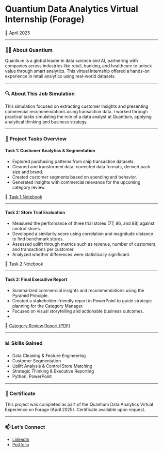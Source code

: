 # Quantium Data Analytics Virtual Internship (Forage)
📅 April 2025

---

### 🧑‍💼 About Quantium
Quantium is a global leader in data science and AI, partnering with companies across industries like retail, banking, and healthcare to unlock value through smart analytics. This virtual internship offered a hands-on experience in retail analytics using real-world datasets.

---

### 🔍 About This Job Simulation
This simulation focused on extracting customer insights and presenting commercial recommendations using transaction data. I worked through practical tasks simulating the role of a data analyst at Quantium, applying analytical thinking and business strategy.

---

### 📂 Project Tasks Overview

#### **Task 1: Customer Analytics & Segmentation**
- Explored purchasing patterns from chip transaction datasets.
- Cleaned and transformed data: corrected data formats, derived pack size and brand.
- Created customer segments based on spending and behavior.
- Generated insights with commercial relevance for the upcoming category review.

🔗 [Task 1 Notebook](https://colab.research.google.com/drive/1PlM9IC4i4FVj6C1EqUacYcOPioUF280g?usp=sharing)

---

#### **Task 2: Store Trial Evaluation**
- Measured the performance of three trial stores (77, 86, and 88) against control stores.
- Developed a similarity score using correlation and magnitude distance to find benchmark stores.
- Assessed uplift through metrics such as revenue, number of customers, and transactions per customer.
- Analyzed whether differences were statistically significant.

🔗 [Task 2 Notebook](https://colab.research.google.com/drive/1Y0W2SIx_g_ENOD7ua8_o7VdZKpg5i9Jn?usp=sharing)

---

#### **Task 3: Final Executive Report**
- Summarized commercial insights and recommendations using the Pyramid Principle.
- Created a stakeholder-friendly report in PowerPoint to guide strategic planning for the Category Manager.
- Focused on visual storytelling and actionable business outcomes.
- 
📄 [Category Review Report (PDF)](./Category-Review.pdf)


---

### 📊 Skills Gained
- Data Cleaning & Feature Engineering
- Customer Segmentation
- Uplift Analysis & Control Store Matching
- Strategic Thinking & Executive Reporting
- Python, PowerPoint

---

### 📜 Certificate
This project was completed as part of the Quantium Data Analytics Virtual Experience on Forage (April 2025). Certificate available upon request.

---

### 📫 Let’s Connect
- [LinkedIn](https://linkedin.com/in/ananyajayaprakash1308)
- [Portfolio](https://github.com/ananyajayaprakash13/portfolio)

